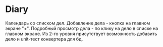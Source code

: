 # Diary
Календарь со списком дел. 
Добавление дела - кнопка на главном экране "+". 
Подробный просмотр дела - по клику на дело в списке на главном экране. 
Из 2-го уровня присутствует возможность добавить дело и unit-тест конвертера для бд. 
